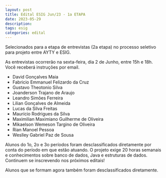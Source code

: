```yaml
---
layout: post
title: Edital ESIG Jun/23 - 1a ETAPA
date: 2023-05-29
description: 
tags: esig
categories: edital
---
```


Selecionados para a etapa de entrevistas (2a etapa) no processo seletivo para projeto entre AYTY e ESIG.

As entrevistas ocorrerão na sexta-feira, dia 2 de Junho, entre 15h e 18h. Você receberá instruções por email.

- David Gonçalves Maia
- Fabricio Emmanuel Felizardo da Cruz
- Gustavo Theotonio Silva 
- Joanderson Trajano de Araujo
- Leandro Simões Ferreira
- Lilian Gonçalves de Almeida
- Lucas da Silva Freitas
- Maurício Rodrigues da Silva
- Maximilian Maximiano Guilherme de Oliveira
- Mikaelson Wemeson Targino de Oliveira
- Rian Manoel Pessoa
- Weslley Gabriel Paz de Sousa

Alunos do 1o, 2o e 3o períodos foram desclassificados diretamente por conta do período em que estão atuando. O projeto exige 20 horas semanais e conhecimentos sobre banco de dados, Java e estruturas de dados. Continuem se inscrevendo nos próximos editais!

Alunos que se formam agora também foram desclassificados diretamente.
